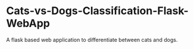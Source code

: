 # Cats-vs-Dogs-Classification-Flask-WebApp
A flask based web application to differentiate between cats and dogs.


